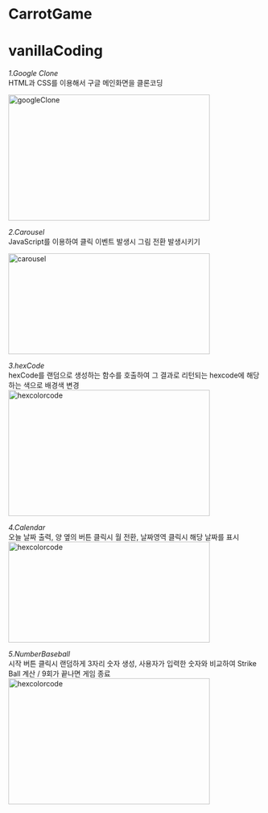 # CarrotGame


# vanillaCoding

_1.Google Clone_
</br> HTML과 CSS를 이용해서 구글 메인화면을 클론코딩

<img src="https://blog.kakaocdn.net/dn/diCQP2/btq7jDdviSO/1CM8eVaJzlIYYuBu0fAdkK/img.png" width="400px" height="250px" alt="googleClone"></img><br/>

_2.Carousel_
</br> JavaScript를 이용하여 클릭 이벤트 발생시 그림 전환 발생시키기

<img src="https://img1.daumcdn.net/thumb/R1280x0/?scode=mtistory2&fname=https%3A%2F%2Fblog.kakaocdn.net%2Fdn%2FbB3ax4%2Fbtq5uvn3PqA%2FaiAl7gbnpPSEXKpae5veqk%2Fimg.png" width="400px" height="200px" alt="carousel"></img><br/>

_3.hexCode_
</br> hexCode를 랜덤으로 생성하는 함수를 호출하여 그 결과로 리턴되는 hexcode에 해당하는 색으로 배경색 변경
<img src="https://img1.daumcdn.net/thumb/R1280x0/?scode=mtistory2&fname=https%3A%2F%2Fblog.kakaocdn.net%2Fdn%2FoIXY6%2Fbtq7klRpyM6%2FuN7JdKKYkM9cBUetAjCNyk%2Fimg.png" width="400px" height="250px" alt="hexcolorcode"></img><br/>

_4.Calendar_
</br> 오늘 날짜 출력, 양 옆의 버튼 클릭시 월 전환, 날짜영역 클릭시 해당 날짜를 표시</br>
<img src="https://img1.daumcdn.net/thumb/R1280x0/?scode=mtistory2&fname=https%3A%2F%2Fblog.kakaocdn.net%2Fdn%2FRkxqX%2Fbtq7trXHCs8%2Fc20l9u5OMFefqeAkXVUrk1%2Fimg.png" width="400px" height="200px" alt="hexcolorcode"></img><br/>

_5.NumberBaseball_
</br> 시작 버튼 클릭시 랜덤하게 3자리 숫자 생성, 사용자가 입력한 숫자와 비교하여 Strike Ball 계산 / 9회가 끝나면 게임 종료</br>
<img src="https://img1.daumcdn.net/thumb/R1280x0/?scode=mtistory2&fname=https%3A%2F%2Fblog.kakaocdn.net%2Fdn%2FmemUC%2Fbtq7nHnmESE%2Fjbsn3sKfbUlM4G2EQj6Bkk%2Fimg.png" width="400px" height="250px" alt="hexcolorcode"></img><br/>
